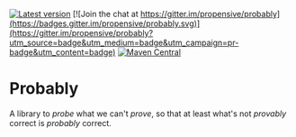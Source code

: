 [![Latest version](https://index.scala-lang.org/propensive/probably/latest.svg)](https://index.scala-lang.org/propensive/probably)
[![Join the chat at https://gitter.im/propensive/probably](https://badges.gitter.im/propensive/probably.svg)](https://gitter.im/propensive/probably?utm_source=badge&utm_medium=badge&utm_campaign=pr-badge&utm_content=badge)
[![Maven Central](https://maven-badges.herokuapp.com/maven-central/com.propensive/probably_2.11/badge.svg)](https://maven-badges.herokuapp.com/maven-central/com.propensive/probably_2.11)

# Probably

A library to *probe* what we can't *prove*, so that at least what's not *provably* correct is *probably* correct.


